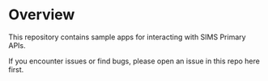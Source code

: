 # Overview
This repository contains sample apps for interacting with SIMS Primary APIs. 

If you encounter issues or find bugs, please open an issue in this repo here first.
